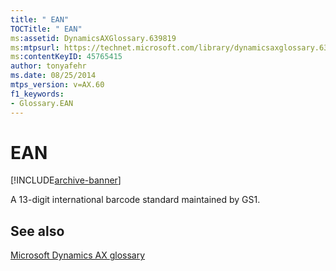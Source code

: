 ```yaml
---
title: " EAN"
TOCTitle: " EAN"
ms:assetid: DynamicsAXGlossary.639819
ms:mtpsurl: https://technet.microsoft.com/library/dynamicsaxglossary.639819(v=AX.60)
ms:contentKeyID: 45765415
author: tonyafehr
ms.date: 08/25/2014
mtps_version: v=AX.60
f1_keywords:
- Glossary.EAN
---
```


# EAN


[!INCLUDE[archive-banner](includes/archive-banner.md)]

A 13-digit international barcode standard maintained by GS1.

## See also

[Microsoft Dynamics AX glossary](glossary/microsoft-dynamics-ax-glossary.md)

  


